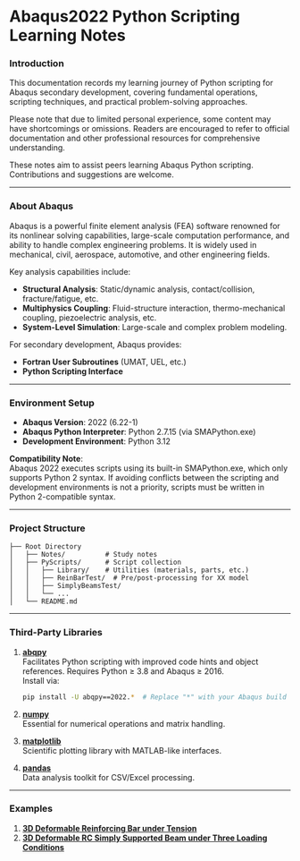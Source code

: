 # Abaqus2022 Python Scripting Learning Notes  

### Introduction  

This documentation records my learning journey of Python scripting for Abaqus secondary development, covering fundamental operations, scripting techniques, and practical problem-solving approaches.  

Please note that due to limited personal experience, some content may have shortcomings or omissions. Readers are encouraged to refer to official documentation and other professional resources for comprehensive understanding.  

These notes aim to assist peers learning Abaqus Python scripting. Contributions and suggestions are welcome.  

---  

### About Abaqus  

Abaqus is a powerful finite element analysis (FEA) software renowned for its nonlinear solving capabilities, large-scale computation performance, and ability to handle complex engineering problems. It is widely used in mechanical, civil, aerospace, automotive, and other engineering fields.  

Key analysis capabilities include:  
- **Structural Analysis**: Static/dynamic analysis, contact/collision, fracture/fatigue, etc.  
- **Multiphysics Coupling**: Fluid-structure interaction, thermo-mechanical coupling, piezoelectric analysis, etc.  
- **System-Level Simulation**: Large-scale and complex problem modeling.  

For secondary development, Abaqus provides:  
- **Fortran User Subroutines** (UMAT, UEL, etc.)  
- **Python Scripting Interface**  

---  

### Environment Setup  

- **Abaqus Version**: 2022 (6.22-1)  
- **Abaqus Python Interpreter**: Python 2.7.15 (via SMAPython.exe)  
- **Development Environment**: Python 3.12  

**Compatibility Note**:  
Abaqus 2022 executes scripts using its built-in SMAPython.exe, which only supports Python 2 syntax. If avoiding conflicts between the scripting and development environments is not a priority, scripts must be written in Python 2-compatible syntax.  

---  

### Project Structure  

```plaintext
├── Root Directory  
│   ├── Notes/          # Study notes  
│   ├── PyScripts/      # Script collection  
│   │   ├── Library/    # Utilities (materials, parts, etc.)  
│   │   ├── ReinBarTest/  # Pre/post-processing for XX model  
│   │   ├── SimplyBeamsTest/  
│   │   └── ...  
│   └── README.md  
```

---  

### Third-Party Libraries  

1. **[abqpy](https://github.com/haiiliin/abqpy)**  
   Facilitates Python scripting with improved code hints and object references. Requires Python ≥ 3.8 and Abaqus ≥ 2016.  
   Install via:  
   ```bash  
   pip install -U abqpy==2022.*  # Replace "*" with your Abaqus build version  
   ```  

2. **[numpy](https://github.com/numpy/numpy)**  
   Essential for numerical operations and matrix handling.  

3. **[matplotlib](https://github.com/matplotlib/matplotlib)**  
   Scientific plotting library with MATLAB-like interfaces.  

4. **[pandas](https://github.com/pandas-dev/pandas)**  
   Data analysis toolkit for CSV/Excel processing.  

---  

### Examples  

1. **[3D Deformable Reinforcing Bar under Tension](./Notes/0_ReinBarTest.md)**  
2. **[3D Deformable RC Simply Supported Beam under Three Loading Conditions](./Notes/1_SimplyBeamsTest.md)**  
